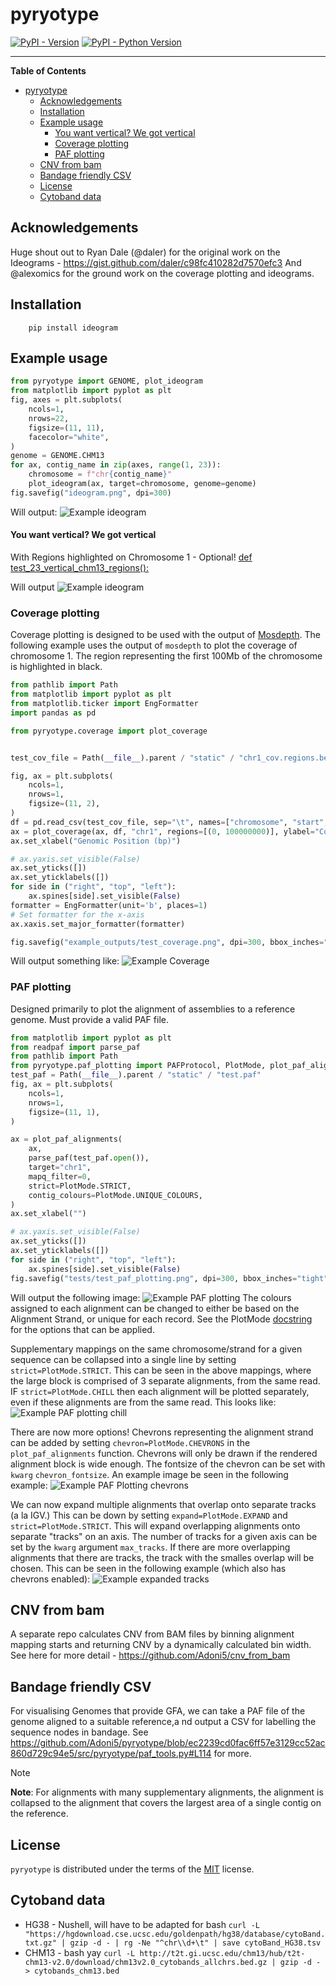 # pyryotype

[![PyPI - Version](https://img.shields.io/pypi/v/pyryotype.svg)](https://pypi.org/project/pyryotype)
[![PyPI - Python Version](https://img.shields.io/pypi/pyversions/pyryotype.svg)](https://pypi.org/project/pyryotype)

-----

**Table of Contents**

- [pyryotype](#pyryotype)
  - [Acknowledgements](#acknowledgements)
  - [Installation](#installation)
  - [Example usage](#example-usage)
      - [You want vertical? We got vertical](#you-want-vertical-we-got-vertical)
    - [Coverage plotting](#coverage-plotting)
    - [PAF plotting](#paf-plotting)
  - [CNV from bam](#cnv-from-bam)
  - [Bandage friendly CSV](#bandage-friendly-csv)
  - [License](#license)
  - [Cytoband data](#cytoband-data)

## Acknowledgements
Huge shout out to Ryan Dale (@daler) for the original work on the Ideograms - https://gist.github.com/daler/c98fc410282d7570efc3
And @alexomics for the ground work on the coverage plotting and ideograms.

## Installation

```console
    pip install ideogram
```

## Example usage

```python
from pyryotype import GENOME, plot_ideogram
from matplotlib import pyplot as plt
fig, axes = plt.subplots(
    ncols=1,
    nrows=22,
    figsize=(11, 11),
    facecolor="white",
)
genome = GENOME.CHM13
for ax, contig_name in zip(axes, range(1, 23)):
    chromosome = f"chr{contig_name}"
    plot_ideogram(ax, target=chromosome, genome=genome)
fig.savefig("ideogram.png", dpi=300)
```

Will output:
![Example ideogram](https://raw.githubusercontent.com/Adoni5/pyryotype/d724012befec0b56351d0db5125f8d9cf4df1816/example_outputs/ideogram.png?raw=true)

#### You want vertical? We got vertical
With Regions highlighted on Chromosome 1 - Optional!
[def test_23_vertical_chm13_regions():](https://github.com/Adoni5/pyryotype/blob/ec2239cd0fac6ff57e3129cc52ac860d729c94e5/tests/test_ideogram_plotting.py#L81-L98)

Will output
![Example ideogram](https://github.com/Adoni5/pyryotype/blob/main/example_outputs/testing_vert_23_regions.png)
### Coverage plotting
Coverage plotting is designed to be used with the output of [Mosdepth](https://github.com/brentp/mosdepth). The following example uses the output of `mosdepth` to plot the coverage of chromosome 1. The region representing the first 100Mb of the chromosome is highlighted in black.

```python
from pathlib import Path
from matplotlib import pyplot as plt
from matplotlib.ticker import EngFormatter
import pandas as pd

from pyryotype.coverage import plot_coverage


test_cov_file = Path(__file__).parent / "static" / "chr1_cov.regions.bed.gz"

fig, ax = plt.subplots(
    ncols=1,
    nrows=1,
    figsize=(11, 2),
)
df = pd.read_csv(test_cov_file, sep="\t", names=["chromosome", "start", "end", "value"])
ax = plot_coverage(ax, df, "chr1", regions=[(0, 100000000)], ylabel="Coverage", color="black")
ax.set_xlabel("Genomic Position (bp)")

# ax.yaxis.set_visible(False)
ax.set_yticks([])
ax.set_yticklabels([])
for side in ("right", "top", "left"):
    ax.spines[side].set_visible(False)
formatter = EngFormatter(unit='b', places=1)
# Set formatter for the x-axis
ax.xaxis.set_major_formatter(formatter)

fig.savefig("example_outputs/test_coverage.png", dpi=300, bbox_inches="tight")

```
Will output something like:
![Example Coverage](https://raw.githubusercontent.com/Adoni5/pyryotype/main/example_outputs/test_coverage.png)



### PAF plotting

Designed primarily to plot the alignment of assemblies to a reference genome. Must provide a valid PAF file.

```python
from matplotlib import pyplot as plt
from readpaf import parse_paf
from pathlib import Path
from pyryotype.paf_plotting import PAFProtocol, PlotMode, plot_paf_alignments
test_paf = Path(__file__).parent / "static" / "test.paf"
fig, ax = plt.subplots(
    ncols=1,
    nrows=1,
    figsize=(11, 1),
)

ax = plot_paf_alignments(
    ax,
    parse_paf(test_paf.open()),
    target="chr1",
    mapq_filter=0,
    strict=PlotMode.STRICT,
    contig_colours=PlotMode.UNIQUE_COLOURS,
)
ax.set_xlabel("")

# ax.yaxis.set_visible(False)
ax.set_yticks([])
ax.set_yticklabels([])
for side in ("right", "top", "left"):
    ax.spines[side].set_visible(False)
fig.savefig("tests/test_paf_plotting.png", dpi=300, bbox_inches="tight")
```

Will output the following image:
![Example PAF plotting](https://raw.githubusercontent.com/Adoni5/pyryotype/d724012befec0b56351d0db5125f8d9cf4df1816/example_outputs/test_paf_plotting.png?raw=true)
The colours assigned to each alignment can be changed to either be based on the Alignment Strand, or unique for each record. See the PlotMode [docstring](https://github.com/Adoni5/pyryotype/blob/0517a8805aac7b00bdddc7d612c2c80c56b6891c/src/pyryotype/paf_plotting.py#L366) for the options that can be applied.

Supplementary mappings on the same chromosome/strand for a given sequence can be collapsed into a single line by setting `strict=PlotMode.STRICT`.
This can be seen in the above mappings, where the large block is comprised of 3 separate alignments, from the same read. IF `strict=PlotMode.CHILL` then each alignment will be plotted separately, even if these alignments are from the same read. This looks like:
![Example PAF plotting chill](https://raw.githubusercontent.com/Adoni5/pyryotype/d724012befec0b56351d0db5125f8d9cf4df1816/example_outputs/test_paf_plotting_chill.png?raw=true)

There are now more options!
Chevrons representing the alignment strand can be added by setting `chevron=PlotMode.CHEVRONS` in the `plot_paf_alignments` function. Chevrons will only be drawn if the rendered alignment block is wide enough. The fontsize of the chevron can be set with `kwarg` `chevron_fontsize`. An example image be seen in the following example:
![Example PAF Plotting chevrons](https://github.com/Adoni5/pyryotype/blob/6949d6eb5806acb03ea968db48d0797f61679b75/example_outputs/test_paf_plotting_chevrons.png?raw=true)

 We can now expand multiple alignments that overlap onto separate tracks (a la IGV.)
This can be down by setting `expand=PlotMode.EXPAND` and `strict=PlotMode.STRICT`. This will expand overlapping alignments onto separate "tracks" on an axis. The number of tracks for a given axis can be set by the `kwarg` argument `max_tracks`. If there are more overlapping alignments that there are tracks, the track with the smalles overlap will be chosen. This can be seen in the following example (which also has chevrons enabled):
![Example expanded tracks](https://github.com/Adoni5/pyryotype/blob/feature/chevron-orientation/example_outputs/test_paf_plotting_chevrons_ext_expand.png?raw=true)

## CNV from bam
A separate repo calculates CNV from BAM files by binning alignment mapping starts and returning CNV by a dynamically calculated bin width.
See here for more detail - https://github.com/Adoni5/cnv_from_bam


## Bandage friendly CSV
For visualising Genomes that provide GFA, we can take a PAF file of the genome aligned to a suitable reference,a nd output a
CSV for labelling the sequence nodes in bandage.
See https://github.com/Adoni5/pyryotype/blob/ec2239cd0fac6ff57e3129cc52ac860d729c94e5/src/pyryotype/paf_tools.py#L114 for more.

> [!NOTE]
> **Note**: For alignments with many supplementary alignments, the alignment is collapsed to the alignment that covers the largest area of a single contig on the reference.


## License

`pyryotype` is distributed under the terms of the [MIT](https://spdx.org/licenses/MIT.html) license.

## Cytoband data
* HG38 - Nushell, will have to be adapted for bash `curl -L "https://hgdownload.cse.ucsc.edu/goldenpath/hg38/database/cytoBand.txt.gz" | gzip -d - | rg -Ne "^chr\\d+\t" | save cytoBand_HG38.tsv`
* CHM13 - bash yay `curl -L http://t2t.gi.ucsc.edu/chm13/hub/t2t-chm13-v2.0/download/chm13v2.0_cytobands_allchrs.bed.gz | gzip -d - > cytobands_chm13.bed`

